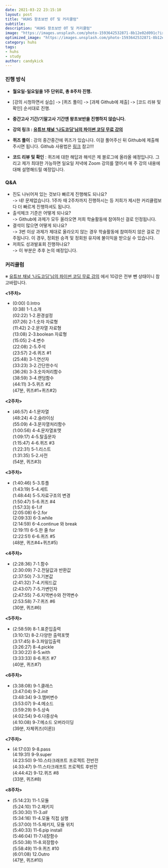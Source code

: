 ```yaml
---
date: 2021-03-22 23:15:10
layout: post
title: "HUHS 왕초보반 OT 및 커리큘럼"
subtitle:
description: "HUHS 왕초보반 OT 및 커리큘럼"
image: "https://images.unsplash.com/photo-1593642532871-8b12e02d091c?ixid=MXwxMjA3fDF8MHxwaG90by1wYWdlfHx8fGVufDB8fHw%3D&ixlib=rb-1.2.1&auto=format&fit=crop&w=1900&q=80"
optimized_image: "https://images.unsplash.com/photo-1593642532871-8b12e02d091c?ixid=MXwxMjA3fDF8MHxwaG90by1wYWdlfHx8fGVufDB8fHw%3D&ixlib=rb-1.2.1&auto=format&fit=crop&w=1900&q=80"
category: huhs
tags:
- huhs
- study
author: candykick
---
```


### 진행 방식

* <b>월요일-일요일을 1주 단위로, 총 8주차 진행.</b>

* [강의 시청하면서 실습] -> [퀴즈 풀이] -> [과제 Github에 제출] -> [코드 리뷰 및 확인] 순서대로 진행.

* <b>중간고사 기간/기말고사 기간엔 왕초보반을 진행하지 않습니다.</b>

* <b>강의 링크 : [유튜브 채널 ‘나도코딩’님의 파이썬 코딩 무료 강의](https://www.youtube.com/watch?v=kWiCuklohdY&t=5779s)</b>

* <b>퀴즈 풀이</b> : 강의 중간중간에 퀴즈가 있습니다. 이걸 풀어주신 뒤 Github에 제출해주시면 됩니다.
  Github 사용법은 [링크]() 참고!!!

* <b>코드 리뷰 및 확인</b> : 퀴즈에 대한 해답과 해석은 제 블로그에 올라올 예정입니다. 그리고 제가 최대한 가능하면 일요일 저녁에 Zoom 강의를 열어서 매 주 강의 내용에 대해 설명해드릴 예정입니다.

  

### Q&A

- 진도 나뉘어져 있는 것보다 빠르게 진행해도 되나요?<br>
  -> 네! 문제없습니다. 1주차 때 2주차까지 진행하시는 등 저희가 제시한 커리큘럼보다 더 빠르게 진행하셔도 됩니다.
- 출석체크 기준은 어떻게 되나요?<br>
  -> Github에 과제가 모두 올라오면 저희 학술활동에 참여하신 걸로 인정됩니다.
- 결석이 많으면 어떻게 되나요?<br>
  -> 3번 이상 과제가 제대로 올라오지 않는 경우 학술활동에 참여하지 않은 걸로 간주됩니다. 이 경우, 정회원 승격 및 정회원 유지에 불이익을 받으실 수 있습니다.
- 저희도 성과발표회 진행하나요?<br>
  -> 이 부분은 추후 논의 예정입니다.


### 커리큘럼

※ [유튜브 채널 ‘나도코딩’님의 파이썬 코딩 무료 강의](https://www.youtube.com/watch?v=kWiCuklohdY&t=5779s) 에서 10강은 전부 뺀 상태이니 참고바랍니다.

<b><1주차></b>

- (0:00) 0.Intro<br>
  (0:38) 1-1.소개<br>
  (02:22) 1-2.환경설정<br>
  (07:26) 2-1.숫자 자료형<br>
  (11:42) 2-2.문자열 자료형<br>
  (13:08) 2-3.boolean 자료형<br>
  (15:05) 2-4.변수<br>
  (22:08) 2-5.주석<br>
  (23:57) 2-6.퀴즈 #1<br>
  (25:48) 3-1.연산자<br>
  (33:23) 3-2.간단한수식<br>
  (36:26) 3-3.숫자처리함수<br>
  (38:59) 3-4.랜덤함수<br>
  (44:11) 3-5.퀴즈 #2<br>
  (47분, 퀴즈#1+퀴즈#2)

<b><2주차></b>

- (46:57) 4-1.문자열<br>
  (48:24) 4-2.슬라이싱<br>
  (55:09) 4-3.문자열처리함수<br>
  (1:00:56) 4-4.문자열포맷<br>
  (1:09:17) 4-5.탈출문자<br>
  (1:15:47) 4-6.퀴즈 #3<br>
  (1:22:31) 5-1.리스트<br>
  (1:31:35) 5-2.사전<br>
  (54분, 퀴즈#3)

<b><3주차></b>

- (1:40:46) 5-3.튜플<br>
  (1:43:19) 5-4.세트<br>
  (1:48:44) 5-5.자료구조의 변경<br>
  (1:50:47) 5-6.퀴즈 #4<br>
  (1:57:33) 6-1.if<br>
  (2:05:08) 6-2.for<br>
  (2:09:33) 6-3.while<br>
  (2:14:59) 6-4.continue 와 break<br>
  (2:19:11) 6-5.한 줄 for<br>
  (2:22:51) 6-6.퀴즈 #5<br>
  (48분, 퀴즈#4+퀴즈#5)

<b><4주차></b>

- (2:28:36) 7-1.함수<br>
  (2:30:09) 7-2.전달값과 반환값<br>
  (2:37:50) 7-3.기본값<br>
  (2:41:32) 7-4.키워드값<br>
  (2:43:07) 7-5.가변인자<br>
  (2:47:55) 7-6.지역변수와 전역변수<br>
  (2:53:58) 7-7.퀴즈 #6<br>
  (30분, 퀴즈#6)

<b><5주차></b>

- (2:58:59) 8-1.표준입출력<br>
  (3:10:12) 8-2.다양한 출력포맷<br>
  (3:17:45) 8-3.파일입출력<br>
  (3:26:27) 8-4.pickle<br>
  (3:30:22) 8-5.with<br>
  (3:33:33) 8-6.퀴즈 #7<br>
  (40분, 퀴즈#7)

<b><6주차></b>

- (3:38:08) 9-1.클래스<br>
  (3:47:04) 9-2._init_<br>
  (3:48:34) 9-3.멤버변수<br>
  (3:53:07) 9-4.메소드<br>
  (3:59:29) 9-5.상속<br>
  (4:02:54) 9-6.다중상속<br>
  (4:10:08) 9-7.메소드 오버라이딩<br>
  (39분, 자체퀴즈(이론))

<b><7주차></b>

- (4:17:03) 9-8.pass<br>
  (4:19:31) 9-9.super<br>
  (4:23:50) 9-10.스타크래프트 프로젝트 전반전<br>
  (4:33:47) 9-11.스타크래프트 프로젝트 후반전<br>
  (4:44:42) 9-12.퀴즈 #8<br>
  (33분, 퀴즈#8)

<b><8주차></b>

- (5:14:23) 11-1.모듈<br>
  (5:24:10) 11-2.패키지<br>
  (5:30:30) 11-3._all_<br>
  (5:34:16) 11-4.모듈 직접 실행<br>
  (5:37:00) 11-5.패키지, 모듈 위치<br>
  (5:40:33) 11-6.pip install<br>
  (5:46:04) 11-7.내장함수<br>
  (5:50:38) 11-8.외장함수<br>
  (5:58:49) 11-9.퀴즈 #10<br>
  (6:01:08) 12.Outro<br>
  (47분, 퀴즈#10) 